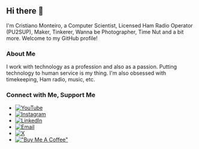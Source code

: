 ## Hi there 👋

I'm Cristiano Monteiro, a Computer Scientist, Licensed Ham Radio Operator (PU2SUP), Maker, Tinkerer, Wanna be Photographer, Time Nut and a bit more. Welcome to my GitHub profile!

### About Me
I work with technology as a profession and also as a passion. Putting technology to human service is my thing. I'm also obsessed with timekeeping, Ham radio, music, etc.

### Connect with Me, Support Me
- [![YouTube](https://img.shields.io/badge/YouTube-Subscribe-red?style=for-the-badge&logo=youtube)](https://www.youtube.com/@montecri)
- [![Instagram](https://img.shields.io/badge/Instagram-Follow-blue?style=for-the-badge&logo=instagram)](https://www.instagram.com/cristmon/)
- [![LinkedIn](https://img.shields.io/badge/LinkedIn-Connect-blue?style=for-the-badge&logo=linkedin)](https://www.linkedin.com/in/cristiano-monteiro-38224313/)
- [![Email](https://img.shields.io/badge/Email-Contact-red?style=for-the-badge&logo=gmail)](mailto:cristianomonteiro@gmail.com)
- [![X](https://img.shields.io/twitter/follow/cristmon?style=for-the-badge&logo=X)](https://twitter.com/cristmon)
- [!["Buy Me A Coffee"](https://www.buymeacoffee.com/assets/img/custom_images/orange_img.png)](https://www.buymeacoffee.com/cristmon)
  
<!--
**Montecri/Montecri** is a ✨ _special_ ✨ repository because its `README.md` (this file) appears on your GitHub profile.

Here are some ideas to get you started:

- 🔭 I’m currently working on ...
- 🌱 I’m currently learning ...
- 👯 I’m looking to collaborate on ...
- 🤔 I’m looking for help with ...
- 💬 Ask me about ...
- 📫 How to reach me: ...
- 😄 Pronouns: ...
- ⚡ Fun fact: ...
-->
